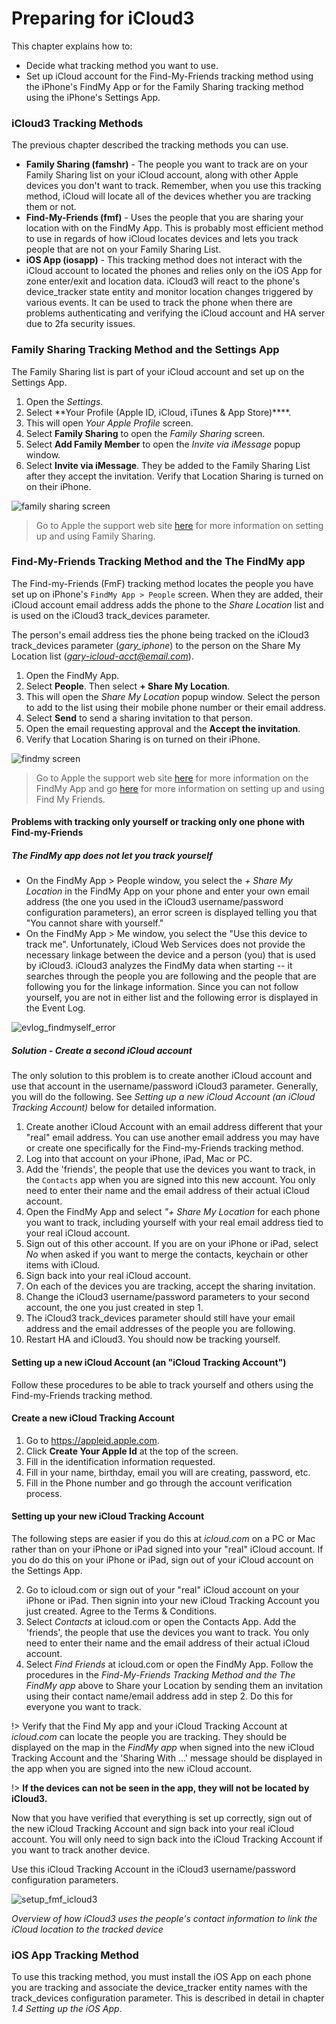 # Preparing for iCloud3

This chapter explains how to:

- Decide what tracking method you want to use.
- Set up iCloud account for the Find-My-Friends tracking method using the iPhone's FindMy App or for the Family Sharing tracking method using the iPhone's Settings App.

### iCloud3 Tracking Methods

The previous chapter described the tracking methods you can use.

- **Family Sharing (famshr)** - The people you want to track are on your Family Sharing list on your iCloud account, along with other Apple devices you don't want to track. Remember, when you use this tracking method, iCloud will locate all of the devices whether you are tracking them or not.
- **Find-My-Friends (fmf)** - Uses the people that you are sharing your location with on the FindMy App. This is probably most efficient method to use in regards of how iCloud locates devices and lets you  track people that are not on your Family Sharing List.
- **iOS App (iosapp)** - This tracking method does not interact with the iCloud account to located the phones and relies only on the iOS App for zone enter/exit and location data. iCloud3 will react to the phone's device_tracker state entity and monitor location changes triggered by various events. It can be used to track the phone when there are problems authenticating and verifying the iCloud account and HA server due to 2fa security issues.

### Family Sharing Tracking Method and the Settings App

The Family Sharing list is part of your iCloud account and set up on the Settings App.

1. Open the *Settings*.
2. Select  **Your Profile (Apple ID, iCloud, iTunes & App Store)****. 
3. This will open *Your Apple Profile* screen. 
4. Select **Family Sharing** to open the *Family Sharing* screen.
5. Select **Add Family Member** to open the *Invite via iMessage* popup window.
6. Select **Invite via iMessage**. They be added to the Family Sharing List after they accept the invitation. Verify that Location Sharing is turned on on their iPhone.

![family sharing screen](../images/famshr_screen.jpg)

> Go to Apple the support web site [here](https://support.apple.com/en-us/HT201088) for more information on setting up  and using Family Sharing.

### Find-My-Friends Tracking Method and the The FindMy app

The Find-my-Friends (FmF) tracking method locates the people you have set up on iPhone's ```FindMy App > People``` screen. When they are added, their iCloud account email address adds the phone to the *Share Location* list and is used on the iCloud3 track_devices parameter. 

The person's email address ties the phone being tracked on the iCloud3 track_devices parameter (*gary_iphone*)  to the person on the Share My Location list (*gary-icloud-acct@email.com*).

1. Open the FindMy App.
2. Select **People**. Then select **+ Share My Location**.
3. This will open the *Share My Location* popup window. Select the person to add to the list using their mobile phone number or their email address.
4. Select **Send** to send a sharing invitation to that person. 
5. Open the email requesting approval and the **Accept the invitation**. 
6. Verify that Location Sharing is on turned on their iPhone.

![findmy screen](../images/findmy_screen.jpg)

> Go to Apple the support web site [here](https://support.apple.com/en-us/HT210400) for more information on the FindMy App and go [here](https://support.apple.com/en-us/HT201493) for more information on setting up and using Find My Friends.

#### Problems with tracking only yourself or tracking only one phone with Find-my-Friends

##### The FindMy app does not let you track yourself

- On the FindMy App > People window, you select the *+ Share My Location* in the FindMy App on your phone and enter your own email address (the one you used in the iCloud3 username/password configuration parameters), an error screen is displayed telling you that "You cannot share with yourself." 
- On the FindMy App > Me window, you select the "Use this device to track me". Unfortunately, iCloud Web Services does not provide the necessary linkage between the device and a person (you) that is used by iCloud3. iCloud3 analyzes the FindMy data when starting -- it searches through the people you are following and the people that are following you for the linkage information. Since you can not follow yourself, you are not in either list and the following error is displayed in the Event Log.

![evlog_findmyself_error](../images/evlog_findmyself_error.jpg)

##### Solution - Create a second iCloud account

The only solution to this problem is to create another iCloud account and use that account in the username/password iCloud3 parameter. Generally, you will do the following. See *Setting up a new iCloud Account (an iCloud Tracking Account)* below for detailed information.

1. Create another iCloud Account with an email address different that your "real" email address. You can use another email address you may have or create one specifically for the Find-my-Friends tracking method.
2. Log into that account on your iPhone, iPad, Mac or PC. 
3. Add the 'friends', the people that use the devices you want to track, in the `Contacts` app when you are signed into this new account. You only need to enter their name and the email address of their actual iCloud account. 
4. Open the FindMy App and select *"+ Share My Location* for each phone you want to track, including yourself with your real email address tied to your real iCloud account.
5. Sign out of this other account. If you are on your iPhone or iPad, select *No* when asked if you want to merge the contacts, keychain or other items with iCloud. 
6. Sign back into your real iCloud account.
7. On each of the devices you are tracking, accept the sharing invitation.
8. Change the iCloud3 username/password parameters to your second account, the one you just created in step 1.
9. The iCloud3 track_devices parameter should still have your email address and the email addresses of the people you are following.
10. Restart HA and iCloud3. You should now be tracking yourself.

#### Setting up a new iCloud Account (an "iCloud Tracking Account")

Follow these procedures to be able to track yourself and others using the Find-my-Friends tracking method.

#### Create a new iCloud Tracking Account

1. Go to https://appleid.apple.com.
2. Click **Create Your Apple Id** at the top of the screen.
3. Fill in the identification information requested.
4. Fill in your name, birthday, email you will are creating, password, etc.
5. Fill in the Phone number and go through the account verification process.

#### Setting up your new iCloud Tracking Account

The following steps are easier if you do this at *icloud.com* on a PC or Mac rather than on your iPhone or iPad signed into your "real" iCloud account. If you do do this on your iPhone or iPad, sign out of your iCloud account on the Settings App.

2. Go to icloud.com or sign out of your "real" iCloud account on your iPhone or iPad. Then signin into your new iCloud Tracking Account you just created. Agree to the Terms & Conditions.
2. Select *Contacts* at icloud.com or open the Contacts App. Add the 'friends', the people that use the devices you want to track. You only need to enter their name and the email address of their actual iCloud account. 
3. Select *Find Friends* at icloud.com or open the FindMy App. Follow the procedures in the *Find-My-Friends Tracking Method and the The FindMy app* above to Share your Location by sending them an invitation using their contact name/email address add in step 2. Do this for everyone you want to track.

!> Verify that the Find My app and your iCloud Tracking Account at *icloud.com* can locate the people you are tracking. They should be displayed on the map in the *FindMy app* when signed into the new iCloud Tracking Account and the 'Sharing With ...'  message should be displayed in the app when you are signed into the new iCloud account. 

!> **If the devices can not be seen in the app, they will not be located by iCloud3.**

Now that you have verified that everything is set up correctly, sign out of the new iCloud Tracking Account and sign back into your real iCloud account. You will only need to sign back into the iCloud Tracking Account if you want to track another device.

Use this iCloud Tracking Account in the iCloud3 username/password configuration parameters.




![setup_fmf_icloud3](../images/setup_fmf_icloud3.jpg)

*Overview of how iCloud3 uses the people's contact information to link the iCloud location to the tracked device*

### iOS App Tracking Method

To use this tracking method, you must install the iOS App on each phone you are tracking and associate the device_tracker entity names with the track_devices configuration parameter. This is described in detail in chapter *1.4 Setting up the iOS App*.